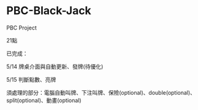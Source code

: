 # PBC-Black-Jack
PBC Project

21點

已完成：

5/14 牌桌介面與自動更新、發牌(待優化)

5/15 判斷點數、亮牌

須處理的部分：電腦自動叫牌、下注叫牌、保險(optional)、double(optional)、split(optional)、動畫(optional)
